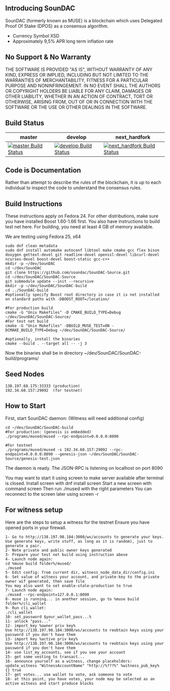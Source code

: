 Introducing SounDAC
-------------------

SounDAC (formerly known as MUSE) is a blockchain which uses Delegated Proof Of Stake (DPOS) as a consensus algorithm.

  - Currency Symbol XSD
  - Approximately 9,5% APR long term inflation rate


No Support & No Warranty 
------------------------
THE SOFTWARE IS PROVIDED "AS IS", WITHOUT WARRANTY OF ANY KIND, EXPRESS OR
IMPLIED, INCLUDING BUT NOT LIMITED TO THE WARRANTIES OF MERCHANTABILITY,
FITNESS FOR A PARTICULAR PURPOSE AND NONINFRINGEMENT. IN NO EVENT SHALL THE
AUTHORS OR COPYRIGHT HOLDERS BE LIABLE FOR ANY CLAIM, DAMAGES OR OTHER
LIABILITY, WHETHER IN AN ACTION OF CONTRACT, TORT OR OTHERWISE, ARISING FROM,
OUT OF OR IN CONNECTION WITH THE SOFTWARE OR THE USE OR OTHER DEALINGS IN
THE SOFTWARE.

Build Status
------------

**master** | **develop** | **next_hardfork**
 --- | --- | ---
 [![master Build Status](https://travis-ci.org/soundac/SounDAC-Source.svg?branch=master)](https://travis-ci.org/soundac/SounDAC-Source) | [![develop Build Status](https://travis-ci.org/soundac/SounDAC-Source.svg?branch=develop)](https://travis-ci.org/soundac/SounDAC-Source) | [![next_hardfork Build Status](https://travis-ci.org/soundac/SounDAC-Source.svg?branch=next_hardfork)](https://travis-ci.org/soundac/SounDAC-Source) | [![testnet Build Status](https://travis-ci.org/soundac/SounDAC-Source.svg?branch=testnet)](https://travis-ci.org/soundac/SounDAC-Source)

Code is Documentation
---------------------

Rather than attempt to describe the rules of the blockchain, it is up to
each individual to inspect the code to understand the consensus rules.  

Build Instructions
------------------
These instructions apply on Fedora 24. For other distributions, make sure you have 
installed Boost 1.60-1.66 first. You also have instructions to build test net here.
For building, you need at least 4 GB of memory available.

We are testing using Fedora 25, x64

    sudo dnf clean metadata
    sudo dnf install automake autoconf libtool make cmake gcc flex bison doxygen gettext-devel git readline-devel openssl-devel libcurl-devel ncurses-devel boost-devel boost-static gcc-c++
    mkdir -p ~/dev/SounDAC
    cd ~/dev/SounDAC
    git clone https://github.com/soundac/SounDAC-Source.git
    cd ~/dev/SounDAC/SounDAC-Source
    git submodule update --init --recursive
    mkdir -p ~/dev/SounDAC/SounDAC-build
    cd ../SounDAC-build
    #optionally specify Boost root directory in case it is not installed on standard paths with -DBOOST_ROOT=/location/
    
    #For production build
    cmake -G "Unix Makefiles" -D CMAKE_BUILD_TYPE=Debug ~/dev/SounDAC/SounDAC-Source/
    #For test net build
    cmake -G "Unix Makefiles" -DBUILD_MUSE_TEST=ON -DCMAKE_BUILD_TYPE=Debug ~/dev/SounDAC/SounDAC-Source/
    
    #optionally, install the binaries
    cmake --build . --target all -- -j 3
    
Now the binaries shall be in directory ~/dev/SounDAC/SounDAC-build/programs/

Seed Nodes
----------
    138.197.68.175:33333 (production)
    192.34.60.157:29092  (for testnet)

How to Start
------------
First, start SounDAC daemon:
(Witness will need additional config)

    cd ~/dev/SounDAC/SounDAC-build
    #For production: (genesis is embedded)
    ./programs/mused/mused --rpc-endpoint=0.0.0.0:8090
   
    #For testnet
    ./programs/mused/mused -s 192.34.60.157:29092 --rpc-endpoint=0.0.0.0:8090 --genesis-json ~/dev/SounDAC/SounDAC-Source/genesis-test.json
    
The daemon is ready. The JSON-RPC is listening on localhost on port 8090

You may want to start it using screen to make server available after terminal is closed.
Install screen with dnf install screen
Start a new screen with command screen
Then run ./mused with the right parameters
You can reconnect to the screen later using screen -r

For witness setup
------------
Here are the steps to setup a witness for the testnet
Ensure you have opened ports in your firewall.

    1- Go to http://138.197.98.184:3000/ws/accounts to generate your keys.
    Use generate keys, write stuff, as long as it is random), just to generate a pair.
    2- Note private and public owner keys generated
    3- Prepare your test net build using instruction above
    4- Launch node again:
    cd %muse build folder%/mused/
    ./mused
    5- Edit config: from current dir, witness_node_data_dir/config.ini
    6- Set value of witness your account, and private-key to the private owner wif generated, then save file
    You may also want to set enable-stale-production to true
    7- Launch node again:
    ./mused --rpc-endpoint=127.0.0.1:8090 
    8- muse is running... in another session, go to %muse build folder%/cli_wallet
    9- Run cli_wallet:
    ./cli_wallet
    10- set_password $your_wallet_pass...%
    11- unlock "pass..."
    12- import_key %owner priv key%
    Use http://138.197.98.184:3000/ws/accounts to reobtain keys using your password if you don't have them
    13- import key %active priv key%
    Use http://138.197.98.184:3000/ws/accounts to reobtain keys using your password if you don't have them
    14- use list_my_accounts, see if you see your account
    15- get some vesting to transact...
    16- announce yourself as a witness, change placeholders: update_witness "WitnessAccountName" "http://%???%" %witness_pub_key% {} true
    17- get votes... use wallet to vote, ask someone to vote
    18- at this point, you have votes, your node may be selected as an active witness and start produce blocks
